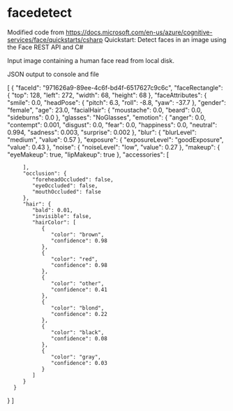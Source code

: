 # facedetect
Modified code from https://docs.microsoft.com/en-us/azure/cognitive-services/face/quickstarts/csharp
Quickstart: Detect faces in an image using the Face REST API and C#

Input image containing a human face read from local disk.

JSON output to console and file



[
   {
      "faceId": "971626a9-89ee-4c6f-bd4f-6517627c9c6c",
      "faceRectangle": {
         "top": 128,
         "left": 272,
         "width": 68,
         "height": 68
      },
      "faceAttributes": {
         "smile": 0.0,
         "headPose": {
            "pitch": 6.3,
            "roll": -8.8,
            "yaw": -37.7
         },
         "gender": "female",
         "age": 23.0,
         "facialHair": {
            "moustache": 0.0,
            "beard": 0.0,
            "sideburns": 0.0
         },
         "glasses": "NoGlasses",
         "emotion": {
            "anger": 0.0,
            "contempt": 0.001,
            "disgust": 0.0,
            "fear": 0.0,
            "happiness": 0.0,
            "neutral": 0.994,
            "sadness": 0.003,
            "surprise": 0.002
         },
         "blur": {
            "blurLevel": "medium",
            "value": 0.57
         },
         "exposure": {
            "exposureLevel": "goodExposure",
            "value": 0.43
         },
         "noise": {
            "noiseLevel": "low",
            "value": 0.27
         },
         "makeup": {
            "eyeMakeup": true,
            "lipMakeup": true
         },
         "accessories": [

         ],
         "occlusion": {
            "foreheadOccluded": false,
            "eyeOccluded": false,
            "mouthOccluded": false
         },
         "hair": {
            "bald": 0.01,
            "invisible": false,
            "hairColor": [
               {
                  "color": "brown",
                  "confidence": 0.98
               },
               {
                  "color": "red",
                  "confidence": 0.98
               },
               {
                  "color": "other",
                  "confidence": 0.41
               },
               {
                  "color": "blond",
                  "confidence": 0.22
               },
               {
                  "color": "black",
                  "confidence": 0.08
               },
               {
                  "color": "gray",
                  "confidence": 0.03
               }
            ]
         }
      }
   }
]

